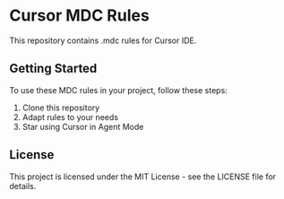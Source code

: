 # Cursor MDC Rules

This repository contains .mdc rules for Cursor IDE.

## Getting Started

To use these MDC rules in your project, follow these steps:

1. Clone this repository
2. Adapt rules to your needs
2. Star using Cursor in Agent Mode

## License

This project is licensed under the MIT License - see the LICENSE file for details.